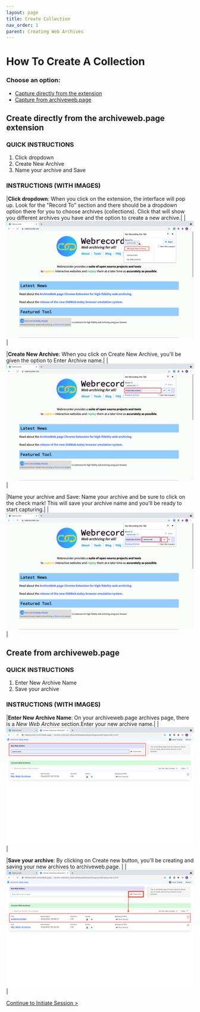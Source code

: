 ```yaml
---
layout: page
title: Create Collection
nav_order: 1
parent: Creating Web Archives
---
```


# How To Create A Collection

### Choose an option:
* [Capture directly from the extension](#from_page)
* [Capture from archiveweb.page](#from_collection)


## <a id="from_page"> Create directly from the archiveweb.page extension </a>
### QUICK INSTRUCTIONS
1. Click dropdown
2. Create New Archive
3. Name your archive and Save

### INSTRUCTIONS (WITH IMAGES)

|<b>Click dropdown</b>: When you click on the extension, the interface will pop up. Look for the "Record To" section and there should be a dropdown option there for you to choose archives (collections). Click that will show you different archives you have and the option to create a new archive.|
|![Screenshot of archiveweb.page's extension with the interface shown. A red arrow is pointing to the dropdown and a red rectangle is shown over Create New Archive](/assets/images/usage/webrecorder-create-1.png)|

|<b>Create New Archive</b>: When you click on Create New Archive, you'll be given the option to Enter Archive name.|
|![Screenshot of archiveweb.page's extension with the Create New Archive interface](/assets/images/usage/webrecorder-create-2.png)|

|Name your archive and Save: Name your archive and be sure to click on the check mark! This will save your archive name and you'll be ready to start capturing.|
|![Screenshot of archiveweb.page's extension with the interface](/assets/images/usage/webrecorder-create-3.png)|

## <a id="from_collection"> Create from archiveweb.page</a>
### QUICK INSTRUCTIONS
1. Enter New Archive Name
2. Save your archive


### INSTRUCTIONS (WITH IMAGES)

|<b>Enter New Archive Name</b>: On your archiveweb.page archives page, there is a <i>New Web Archive</i> section.Enter your new archive name.|
|![Screenshot of archiveweb.page's site with the interface shown. A red rectangle is shown over  New Web Archive section](/assets/images/usage/webrecorder-create-4.png)|

|<b>Save your archive</b>: By clicking on Create new button, you'll be creating and saving your new archives to archiveweb.page. |
|![Screenshot of archiveweb.page's site with the interface shown. A red rectangle is shown over the newly created archive, titled, webrecorder](/assets/images/usage/webrecorder-create-5.png)|

[Continue to Initiate Session >](./initiate.md)
